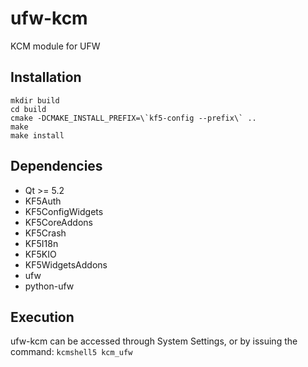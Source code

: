 # ufw-kcm
KCM module for UFW

Installation
------------
    mkdir build  
    cd build  
    cmake -DCMAKE_INSTALL_PREFIX=\`kf5-config --prefix\` ..  
    make  
    make install

Dependencies
------------
*   Qt >= 5.2
*   KF5Auth
*   KF5ConfigWidgets
*   KF5CoreAddons
*   KF5Crash
*   KF5I18n
*   KF5KIO
*   KF5WidgetsAddons
*   ufw
*   python-ufw

Execution
---------
ufw-kcm can be accessed through System Settings, or by issuing the command:
`kcmshell5 kcm_ufw`
